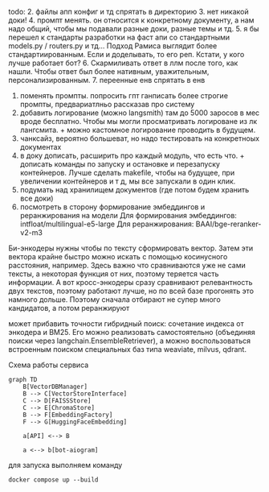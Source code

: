 todo:
2. файлы апп конфиг и тд спрятать в директорию
3. нет никакой доки!
4. промпт менять. он относится к конкретному документу, а нам надо общий, чтобы мы подавали разные доки, разные темы и тд. 
5. я бы перешел к стандарты разработки на фаст апи со стандартными models.py / routers.py и тд...
Подход Рамиса выглядит более стандартиированным. Если и доделывать, то его реп. Кстати, у кого лучше работает бот?
6. Скармиливать ответ в ллм после того, как нашли. Чтобы ответ был более нативным, уважительным, персонализированным.
7. переенные енв спрятать в енв

1. поменять промпты. попросить гпт ганписать более строгие промпты, предвариатлньо рассказав про систему
2. добавить логирование (можно langsmith) там до 5000 заросов в мес вроде бесплатно. Чтобы мы могли просматривать логироване из лк лангсмита. + можно кастомное логирование проводить в будущем. 
3. чанксайз, вероятно большеват, но надо тестировать на конкретноых документах
4. в доку дописать, расширить про каждый модуль, что есть что. + дописать команды по запуску и остановке и перезапуску контейнеров. Лучше сделать makefile, чтобы на будущее, при увеличении контейнеров и т д, мы все запускали в один клик. 
5. подумать над хранилищем документов (где потом будем хранить все доки)
6. посмотреть в сторону формирование эмбеддингов и реранжирования на модели 
Для формирования эмбеддингов: intfloat/multilingual-e5-large
Для реранжирования: BAAI/bge-reranker-v2-m3

Би-энкодеры нужны чтобы по тексту сформировать вектор. Затем эти вектора крайне быстро можно искать с помощью косинусного расстояния, например. Здесь важно что сравниваются уже не сами тексты, а некоторая функция от них, поэтому теряется часть информации. А вот кросс-энкодеры сразу сравнивают релевантность двух текстов, поэтому работают лучше, но по всей базе прогонять это намного дольше. Поэтому сначала отбирают не супер много кандидатов, а потом реранжируют

может прибавить точности гибридный поиск: сочетание индекса от энкодера и BM25. Его можно реализовать самостоятельно (объединяя поиски через langchain.EnsembleRetriever), а можно воспользоваться встроенным поиском специальных баз типа weaviate, milvus, qdrant.

Схема работы сервиса

```mermaid
graph TD
    B[VectorDBManager]
    B --> C[VectorStoreInterface]
    C --> D[FAISSStore]
    C --> E[ChromaStore]
    B --> F[EmbeddingFactory]
    F --> G[HuggingFaceEmbedding]
    
    a[API] <--> B
    
    a <--> b[bot-aiogram]
```

для запуска выполняем команду 

    docker compose up --build
